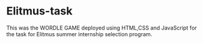 # Elitmus-task
This was the WORDLE GAME deployed using HTML,CSS and JavaScript for the task for Elitmus summer internship selection program.

